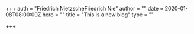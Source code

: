 +++
auth = "Friedrich NietzscheFriedrich Nie"
author = ""
date = 2020-01-08T08:00:00Z
hero = ""
title = "This is a new blog"
type = ""

+++
